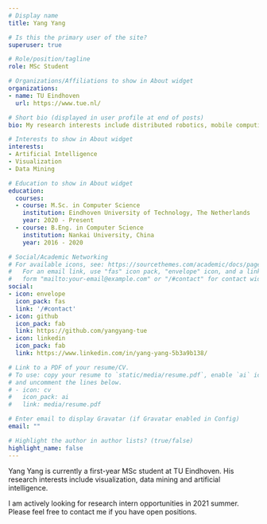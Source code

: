 ```yaml
---
# Display name
title: Yang Yang

# Is this the primary user of the site?
superuser: true

# Role/position/tagline
role: MSc Student

# Organizations/Affiliations to show in About widget
organizations:
- name: TU Eindhoven
  url: https://www.tue.nl/

# Short bio (displayed in user profile at end of posts)
bio: My research interests include distributed robotics, mobile computing and programmable matter.

# Interests to show in About widget
interests:
- Artificial Intelligence
- Visualization
- Data Mining

# Education to show in About widget
education:
  courses:
  - course: M.Sc. in Computer Science
    institution: Eindhoven University of Technology, The Netherlands
    year: 2020 - Present
  - course: B.Eng. in Computer Science
    institution: Nankai University, China
    year: 2016 - 2020

# Social/Academic Networking
# For available icons, see: https://sourcethemes.com/academic/docs/page-builder/#icons
#   For an email link, use "fas" icon pack, "envelope" icon, and a link in the
#   form "mailto:your-email@example.com" or "/#contact" for contact widget.
social:
- icon: envelope
  icon_pack: fas
  link: '/#contact'
- icon: github
  icon_pack: fab
  link: https://github.com/yangyang-tue
- icon: linkedin
  icon_pack: fab
  link: https://www.linkedin.com/in/yang-yang-5b3a9b138/

# Link to a PDF of your resume/CV.
# To use: copy your resume to `static/media/resume.pdf`, enable `ai` icons in `params.toml`, 
# and uncomment the lines below.
# - icon: cv
#   icon_pack: ai
#   link: media/resume.pdf

# Enter email to display Gravatar (if Gravatar enabled in Config)
email: ""

# Highlight the author in author lists? (true/false)
highlight_name: false
---
```


Yang Yang is currently a first-year MSc student at TU Eindhoven. His research interests include visualization, data mining and artificial intelligence.

I am actively looking for research intern opportunities in 2021 summer. Please feel free to contact me if you have open positions.
